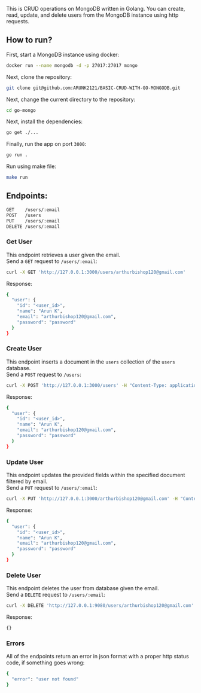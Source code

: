 This is CRUD operations on MongoDB written in Golang. You can create, read, update, and delete users from the MongoDB instance using http requests.

## How to run?
First, start a MongoDB instance using docker:
```sh
docker run --name mongodb -d -p 27017:27017 mongo
```
Next, clone the repository:
```sh
git clone git@github.com:ARUNK2121/BASIC-CRUD-WITH-GO-MONGODB.git
```
Next, change the current directory to the repository:
```sh
cd go-mongo
```
Next, install the dependencies:
```sh
go get ./...
```
Finally, run the app on port `3000`:
```sh
go run .
```
Run using make file:
```sh
make run
```

## Endpoints:
```sh
GET    /users/:email
POST   /users
PUT    /users/:email
DELETE /users/:email
```

### Get User
This endpoint retrieves a user given the email.  
Send a `GET` request to `/users/:email`:
```sh
curl -X GET 'http://127.0.0.1:3000/users/arthurbishop120@gmail.com'
```
Response:
```sh
{
  "user": {
    "id": "<user_id>",
    "name": "Arun K",
    "email": "arthurbishop120@gmail.com",
    "password": "password"
  }
}
```
### Create User
This endpoint inserts a document in the `users` collection of the `users` database.  
Send a `POST` request to `/users`:
```sh
curl -X POST 'http://127.0.0.1:3000/users' -H "Content-Type: application/json" -d '{"name": "Arun K", "email": "arthurbishop120@gmail.com", "password": "password"}'
```
Response:  
```sh
{
  "user": {
    "id": "<user_id>",
    "name": "Arun K",
    "email": "arthurbishop120@gmail.com",
    "password": "password"
  }
}
```
### Update User
This endpoint updates the provided fields within the specified document filtered by email.  
Send a `PUT` request to `/users/:email`:
```sh
curl -X PUT 'http://127.0.0.1:3000/arthurbishop120@gmail.com' -H "Content-Type: application/json" -d '{"password": "password"}'
```
Response:
```sh
{
  "user": {
    "id": "<user_id>",
    "name": "Arun K",
    "email": "arthurbishop120@gmail.com",
    "password": "password"
  }
}
```

### Delete User
This endpoint deletes the user from database given the email.  
Send a `DELETE` request to `/users/:email`:
```sh
curl -X DELETE 'http://127.0.0.1:9080/users/arthurbishop120@gmail.com'
```
Response:
```sh
{}
```

### Errors
All of the endpoints return an error in json format with a proper http status code, if something goes wrong:
```sh
{
  "error": "user not found"
}
```